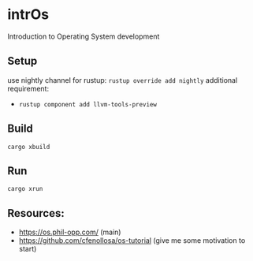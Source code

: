 # intrOs
Introduction to Operating System development 

## Setup
use nightly channel for rustup: `rustup override add nightly`
additional requirement:
- `rustup component add llvm-tools-preview`

## Build
`cargo xbuild`

## Run
`cargo xrun`
## Resources:

- https://os.phil-opp.com/ (main)
- https://github.com/cfenollosa/os-tutorial (give me some motivation to start)